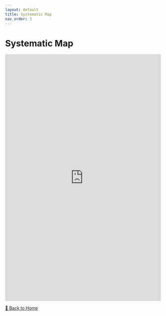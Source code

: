 ```yaml
---
layout: default
title: Systematic Map
nav_order: 3
---
```


# Systematic Map

<iframe 
  src="https://climateliterature.org/#/project/carbonpricing" 
  width="100%" 
  height="800px" 
  style="border: none;">
</iframe>

[🔄 Back to Home](index.md)

